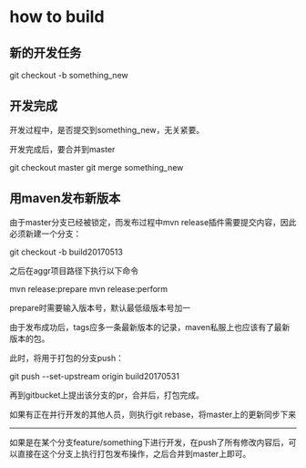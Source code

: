 # how to build

## 新的开发任务

git checkout -b something_new

## 开发完成

开发过程中，是否提交到something_new，无关紧要。

开发完成后，要合并到master

git checkout master
git merge something_new

## 用maven发布新版本


由于master分支已经被锁定，而发布过程中mvn release插件需要提交内容，因此必须新建一个分支：

git checkout -b build20170513

之后在aggr项目路径下执行以下命令

mvn release:prepare
mvn release:perform

prepare时需要输入版本号，默认最低级版本号加一

由于发布成功后，tags应多一条最新版本的记录，maven私服上也应该有了最新版本的包。

此时，将用于打包的分支push：

git push --set-upstream origin build20170531

再到gitbucket上提出该分支的pr，合并后，打包完成。

如果有正在并行开发的其他人员，则执行git rebase，将master上的更新同步下来

---

如果是在某个分支feature/something下进行开发，在push了所有修改内容后，可以直接在这个分支上执行打包发布操作，之后合并到master上即可。
